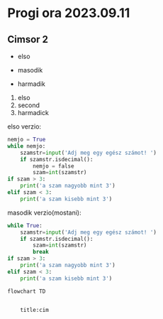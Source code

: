 # Progi ora 2023.09.11

## Cimsor 2

- elso

- masodik

- harmadik

1. elso
1. second
1. harmadick

elso verzio:

```python
nemjo = True
while nemjo:
    szamstr=input('Adj meg egy egész számot! ')
    if szamstr.isdecimal():
        nemjo = false
        szam=int(szamstr)
if szam > 3:
    print('a szam nagyobb mint 3')
elif szam < 3:
    print('a szam kisebb mint 3')
```

masodik verzio(mostani):

```python
while True:
    szamstr=input('Adj meg egy egész számot! ')
    if szamstr.isdecimal():
        szam=int(szamstr)
        break
if szam > 3:
    print('a szam nagyobb mint 3')
elif szam < 3:
    print('a szam kisebb mint 3')
```

```mermaid
flowchart TD
```

```mermaid
    
    title:cim



```